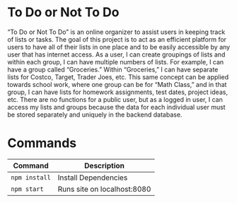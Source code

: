 # To Do or Not To Do

  “To Do or Not To Do” is an online organizer to assist users in keeping track of lists or tasks. The goal of this project is to act as an efficient platform for users to have all of their lists in one place and to be easily accessible by any user that has internet access. As a user, I can create groupings of lists and within each group, I can have multiple numbers of lists. For example, I can have a group called “Groceries.” Within “Groceries,” I can have separate lists for Costco, Target, Trader Joes, etc. This same concept can be applied towards school work, where one group can be for “Math Class,” and in that group, I can have lists for homework assignments, test dates, project ideas, etc. There are no functions for a public user, but as a logged in user, I can access my lists and groups because the data for each individual user must be stored separately and uniquely in the backend database.

# Commands

| Command                   | Description                                            |
| ------------------------- | ------------------------------------------------------ |
| `npm install`             | Install Dependencies                                   |
| `npm start`               | Runs site on localhost:8080                            |
